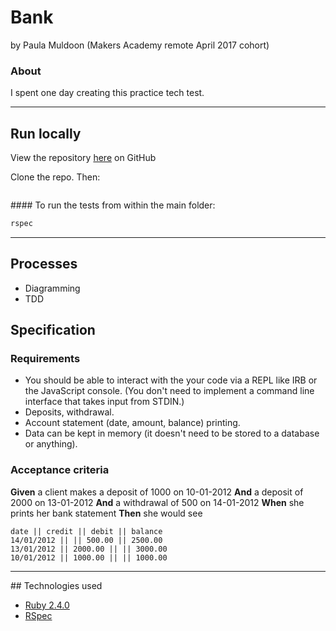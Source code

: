 # Bank
by Paula Muldoon (Makers Academy remote April 2017 cohort)

### About
I spent one day creating this practice tech test.

---

## Run locally
View the repository [here](https://github.com/pmuldoon86/bank) on GitHub

Clone the repo. Then:

```bash

```
#### To run the tests
from within the main folder:
```bash
rspec
```

---
## Processes
* Diagramming
* TDD

## Specification

### Requirements

* You should be able to interact with the your code via a REPL like IRB or the JavaScript console.  (You don't need to implement a command line interface that takes input from STDIN.)
* Deposits, withdrawal.
* Account statement (date, amount, balance) printing.
* Data can be kept in memory (it doesn't need to be stored to a database or anything).

### Acceptance criteria

**Given** a client makes a deposit of 1000 on 10-01-2012
**And** a deposit of 2000 on 13-01-2012
**And** a withdrawal of 500 on 14-01-2012
**When** she prints her bank statement
**Then** she would see

```
date || credit || debit || balance
14/01/2012 || || 500.00 || 2500.00
13/01/2012 || 2000.00 || || 3000.00
10/01/2012 || 1000.00 || || 1000.00
```

---
## Technologies used

* [Ruby 2.4.0](https://www.ruby-lang.org/en/)
* [RSpec](http://rspec.info/)
